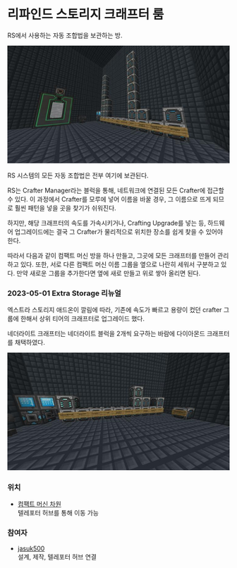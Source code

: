 # 리파인드 스토리지 크래프터 룸

RS에서 사용하는 자동 조합법을 보관하는 방.

![asdf](../../asset/systems/rs_crafters/main.jpg)

RS 시스템의  모든 자동 조합법은 전부 여기에 보관된다.

RS는 Crafter Manager라는 블럭을 통해, 네트워크에 연결된 모든 Crafter에 접근할 수 있다. 
이 과정에서 Crafter를 모루에 넣어 이름을 바꿀 경우, 그 이름으로 뜨게 되므로 훨씬 패턴을 넣을 곳을 찾기가 쉬워진다. 

하지만, 해당 크래프터의 속도를 가속시키거나, Crafting Upgrade를 넣는 등, 하드웨어 업그레이드에는 결국 그 Crafter가 물리적으로 위치한 장소를 쉽게 찾을 수 있어야 한다. 

따라서 다음과 같이 컴팩트 머신 방을 하나 만들고, 그곳에 모든 크래프터를 만들어 관리하고 있다.
또한, 서로 다른 컴팩트 머신 이름 그룹을 옆으로 나란히 세워서 구분하고 있다. 
만약 새로운 그룹을 추가한다면 옆에 새로 만들고 위로 쌓아 올리면 된다.

### 2023-05-01 Extra Storage 리뉴얼

엑스트라 스토리지 애드온이 깔림에 따라, 기존에 속도가 빠르고 용량이 컸던 crafter 그룹에 한해서 상위 티어의 크래프터로 업그레이드 했다.

네더라이트 크래프터는 네더라이트 블럭을 2개씩 요구하는 바람에 다이아몬드 크래프터를 채택하였다.

![asdf](../../asset/systems/rs_crafters/extra_storage_upgrade.jpg)

### 위치
<!-- tag_source_open:link_list:building_spot -->
- [컴팩트 머신 차원](../buildings/compact_machine_dimension.md)  
텔레포터 허브를 통해 이동 가능
<!-- tag_close -->

### 참여자
<!-- tag_source_open:link_list:member_contribute -->
- [jasuk500](../members/jasuk500.md)  
설계, 제작, 텔레포터 허브 연결
<!-- tag_close-->